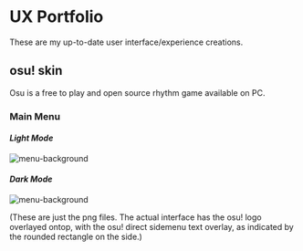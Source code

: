 # **UX Portfolio**
These are my up-to-date user interface/experience creations.

## **osu! skin**
Osu is a free to play and open source rhythm game available on PC.

### **Main Menu**
#### *Light Mode*
![menu-background](https://user-images.githubusercontent.com/85580927/197084173-091f7fff-c2aa-4e21-b37e-d370191007d1.jpg)

#### *Dark Mode*
![menu-background](https://user-images.githubusercontent.com/85580927/197084108-22ea0f60-02c5-4a88-a6ae-de792f39882a.jpg)

(These are just the png files. The actual interface has the osu! logo overlayed ontop, with the osu! direct sidemenu text overlay, as indicated by the rounded rectangle on the side.)
